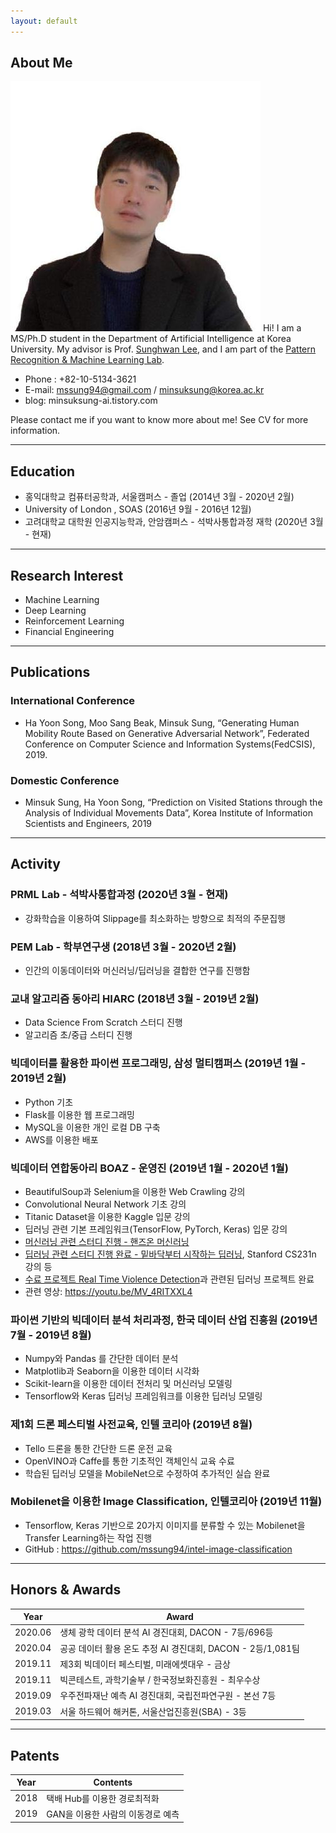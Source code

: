 ```yaml
---
layout: default
---
```


## About Me

<img class="profile-picture" src="profile.jpg">
Hi! I am a MS/Ph.D student in the Department of Artificial Intelligence at Korea University. My advisor is Prof. <a href="https://scholar.google.com/citations?hl=en&user=5yNbjSoAAAAJ&view_op=list_works">Sunghwan Lee</a>, and I am part of the <a href="http://pr.korea.ac.kr/">Pattern Recognition & Machine Learning Lab</a>. 

- Phone : +82-10-5134-3621
- E-mail: mssung94@gmail.com / minsuksung@korea.ac.kr
- blog: minsuksung-ai.tistory.com

Please contact me if you want to know more about me!  See CV for more information.

 <!-- This is a jekyll based resume template. You can find the full source code on [GitHub] --> 
 <!-- (https://github.com/bk2dcradle/researcher) -->

---

## Education
- 홍익대학교 컴퓨터공학과, 서울캠퍼스 - 졸업 (2014년 3월 - 2020년 2월)
- University of London , SOAS (2016년 9월 - 2016년 12월)
- 고려대학교 대학원 인공지능학과, 안암캠퍼스 - 석박사통합과정 재학 (2020년 3월 - 현재)

---

## Research Interest
- Machine Learning
- Deep Learning
- Reinforcement Learning
- Financial Engineering

---

## Publications
### International Conference
- Ha Yoon Song, Moo Sang Beak, Minsuk Sung, “Generating Human Mobility Route Based on Generative Adversarial Network”, Federated Conference on Computer Science and Information Systems(FedCSIS),  2019.

### Domestic Conference
- Minsuk Sung, Ha Yoon Song, “Prediction on Visited Stations through the Analysis of Individual Movements Data”, Korea Institute of Information Scientists and Engineers, 2019

---

## Activity
### PRML Lab - 석박사통합과정 (2020년 3월 - 현재)
- 강화학습을 이용하여 Slippage를 최소화하는 방향으로 최적의 주문집행

### PEM Lab - 학부연구생 (2018년 3월 - 2020년 2월)
- 인간의 이동데이터와 머신러닝/딥러닝을 결합한 연구를 진행함

### 교내 알고리즘 동아리 HIARC (2018년 3월 - 2019년 2월)
- Data Science From Scratch 스터디 진행
- 알고리즘 초/중급 스터디 진행

### 빅데이터를 활용한 파이썬 프로그래밍, 삼성 멀티캠퍼스 (2019년 1월 - 2019년 2월)
- Python 기초
- Flask를 이용한 웹 프로그래밍
- MySQL을 이용한 개인 로컬  DB 구축
- AWS를 이용한 배포

### 빅데이터 연합동아리 BOAZ - 운영진 (2019년 1월 - 2020년 1월)
- BeautifulSoup과 Selenium을 이용한 Web Crawling 강의
- Convolutional Neural Network 기초 강의
- Titanic Dataset을 이용한 Kaggle 입문 강의
- 딥러닝 관련 기본 프레임워크(TensorFlow, PyTorch, Keras) 입문 강의
- [머신러닝 관련 스터디 진행 - 핸즈온 머신러닝](https://github.com/mssung94/Hands-On-MachineLearning )
- [딥러닝 관련 스터디 진행 완료 - 밑바닥부터 시작하는 딥러닝](https://github.com/mssung94/deep-learning-from-scratch), Stanford CS231n 강의 등
- [수료 프로젝트 Real Time Violence Detection](https://github.com/mssung94/boaz-adv-project)과 관련된 딥러닝 프로젝트 완료
- 관련 영상:  https://youtu.be/MV_4RITXXL4 
  
### 파이썬 기반의 빅데이터 분석 처리과정, 한국 데이터 산업 진흥원 (2019년 7월 - 2019년 8월)
- Numpy와 Pandas 를 간단한 데이터 분석
- Matplotlib과 Seaborn을 이용한 데이터 시각화
- Scikit-learn을 이용한 데이터 전처리 및 머신러닝 모델링 
- Tensorflow와 Keras 딥러닝 프레임워크를 이용한 딥러닝 모델링

### 제1회 드론 페스티벌 사전교육, 인텔 코리아 (2019년 8월)
- Tello 드론을 통한 간단한 드론 운전 교육
- OpenVINO과 Caffe를 통한 기초적인 객체인식 교육 수료
- 학습된 딥러닝 모델을 MobileNet으로 수정하여 추가적인 실습 완료 

### Mobilenet을 이용한 Image Classification, 인텔코리아 (2019년 11월)
- Tensorflow, Keras 기반으로 20가지 이미지를 분류할 수 있는 Mobilenet을 Transfer Learning하는 작업 진행
- GitHub : https://github.com/mssung94/intel-image-classification

---

## Honors & Awards
Year|Award
:-----:|-------
2020.06|생체 광학 데이터 분석 AI 경진대회, DACON - 7등/696등
2020.04|공공 데이터 활용 온도 추정 AI 경진대회, DACON - 2등/1,081팀
2019.11|제3회 빅데이터 페스티벌, 미래에셋대우 - 금상
2019.11|빅콘테스트, 과학기술부 / 한국정보화진흥원 - 최우수상
2019.09|우주전파재난 예측 AI 경진대회, 국립전파연구원 - 본선 7등
2019.03|서울 하드웨어 해커톤, 서울산업진흥원(SBA) - 3등

---

## Patents
|Year|Contents|
|:-----:|-------|
|2018|택배 Hub를 이용한 경로최적화|
|2019|GAN을 이용한 사람의 이동경로 예측|

 <!-- This is a [link](http://google.com). Something *italics* and something **bold**.-->
 <!-- Here is a horizontal rule --- -->
 <!-- Here is a blockquote> To a great mind, nothing is little -->
